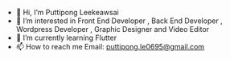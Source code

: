- 👋 Hi, I’m Puttipong Leekeawsai 
- 👀 I’m interested in Front End Developer , Back End Developer , Wordpress Developer , Graphic Designer and Video Editor
- 🌱 I’m currently learning Flutter
- 📫 How to reach me Email: puttipong.le0695@gmail.com

<!---
puttipongle/puttipongle is a ✨ special ✨ repository because its `README.md` (this file) appears on your GitHub profile.
You can click the Preview link to take a look at your changes.
--->
